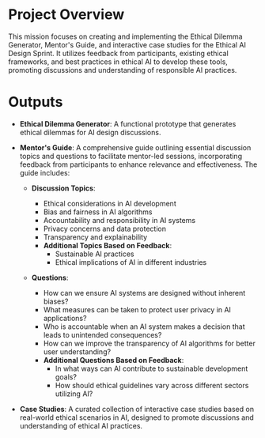 

# Project Overview

This mission focuses on creating and implementing the Ethical Dilemma Generator, Mentor's Guide, and interactive case studies for the Ethical AI Design Sprint. It utilizes feedback from participants, existing ethical frameworks, and best practices in ethical AI to develop these tools, promoting discussions and understanding of responsible AI practices.

# Outputs

- **Ethical Dilemma Generator**: A functional prototype that generates ethical dilemmas for AI design discussions.
- **Mentor's Guide**: A comprehensive guide outlining essential discussion topics and questions to facilitate mentor-led sessions, incorporating feedback from participants to enhance relevance and effectiveness. The guide includes:

  - **Discussion Topics**:
    - Ethical considerations in AI development
    - Bias and fairness in AI algorithms
    - Accountability and responsibility in AI systems
    - Privacy concerns and data protection
    - Transparency and explainability
    - **Additional Topics Based on Feedback**:
      - Sustainable AI practices
      - Ethical implications of AI in different industries

  - **Questions**:
    - How can we ensure AI systems are designed without inherent biases?
    - What measures can be taken to protect user privacy in AI applications?
    - Who is accountable when an AI system makes a decision that leads to unintended consequences?
    - How can we improve the transparency of AI algorithms for better user understanding?
    - **Additional Questions Based on Feedback**:
      - In what ways can AI contribute to sustainable development goals?
      - How should ethical guidelines vary across different sectors utilizing AI?
- **Case Studies**: A curated collection of interactive case studies based on real-world ethical scenarios in AI, designed to promote discussions and understanding of ethical AI practices.